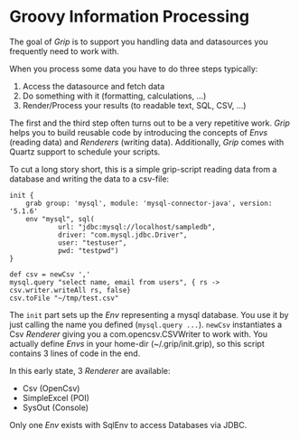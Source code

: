 Groovy Information Processing
======

The goal of *Grip* is to support you handling data and datasources you frequently need to work with.

When you process some data you have to do three steps typically:

1. Access the datasource and fetch data
2. Do something with it (formatting, calculations, ...)
3. Render/Process your results (to readable text, SQL, CSV, ...)

The first and the third step often turns out to be a very repetitive work.
*Grip* helps you to build reusable code by introducing the concepts of *Envs* (reading data) and *Renderers* (writing data).
Additionally, *Grip* comes with Quartz support to schedule your scripts.

To cut a long story short, this is a simple grip-script reading data from a database and writing the data to a csv-file:

```
init {
    grab group: 'mysql', module: 'mysql-connector-java', version: '5.1.6'
    env "mysql", sql(
            url: "jdbc:mysql://localhost/sampledb",
            driver: "com.mysql.jdbc.Driver",
            user: "testuser",
            pwd: "testpwd")
}

def csv = newCsv ','
mysql.query "select name, email from users", { rs -> csv.writer.writeAll rs, false}
csv.toFile "~/tmp/test.csv"
```

The `init` part sets up the *Env* representing a mysql database.
You use it by just calling the name you defined (`mysql.query ...`).
`newCsv` instantiates a Csv *Renderer* giving you a com.opencsv.CSVWriter to work with.
You actually define *Envs* in your home-dir (~/.grip/init.grip), so this script contains 3 lines of code in the end.

In this early state, 3 *Renderer* are available:
* Csv (OpenCsv)
* SimpleExcel (POI)
* SysOut (Console)

Only one *Env* exists with SqlEnv to access Databases via JDBC.